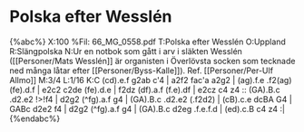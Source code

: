 # Polska efter Wesslén

{%abc%}
X:100
%Fil: 66_MG_0558.pdf
T:Polska efter Wesslén
O:Uppland
R:Slängpolska
N:Ur en notbok som gått i arv i släkten Wesslén ([[Personer/Mats Wesslén]] är organisten i Överlövsta socken som tecknade ned många låtar efter [[Personer/Byss-Kalle]]). Ref. [[Personer/Per-Ulf Allmo]]
M:3/4
L:1/16
K:C
(cd).e.f g2ab c'4 | a2f2 fac'a a2g2 | (ag).f.e .f2(ag) (fe).d.f | e2c2 c2de (fe).d.e |
f2dz (df).a.f (f.e).df | e2cz c4 z4 :: (GA).B.c .d2.e2 !>!f4 | d2g2 (^fg).a.f g4 |
(GA).B.c .d2.e2 (.f2d2) | (cB).c.e dcBA G4 | GABc d2e2 f4 | d2g2 (^fg).a.f g4 |
(GA).B.c d2eg .f.e.f.d | (ed).c.B c4 z4 :|
{%endabc%}
